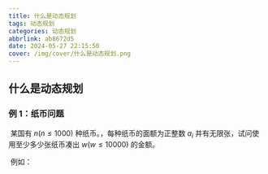 ```yaml
---
title: 什么是动态规划
tags: 动态规划
categories: 动态规划
abbrlink: ab8672d5
date: 2024-05-27 22:15:50
cover: /img/cover/什么是动态规划.png
---
```


## 什么是动态规划

### 例 1：纸币问题

​		某国有 $n(n\le 1000)$ 种纸币。，每种纸币的面额为正整数 $a_i$ 并有无限张，试问使用至少多少张纸币凑出 $w(w\le 10000)$ 的金额。

​		例如：

